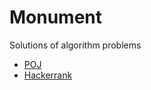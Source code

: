 # Monument

Solutions of algorithm problems

* [POJ](http://poj.org/userstatus?user_id=yb3)
* [Hackerrank](https://www.hackerrank.com/rijnx)
